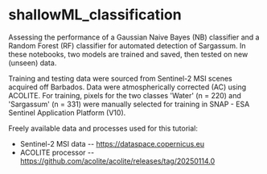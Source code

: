 # shallowML_classification

Assessing the performance of a Gaussian Naive Bayes (NB) classifier and a Random Forest (RF) classifier for automated detection of Sargassum. In these notebooks, two models are trained and saved, then tested on new (unseen) data.

Training and testing data were sourced from Sentinel-2 MSI scenes acquired off Barbados. Data were atmospherically corrected (AC) using ACOLITE. For training, pixels for the two classes 'Water' (n = 220) and 'Sargassum' (n = 331) were manually selected for training in SNAP - ESA Sentinel Application Platform (V10).

Freely available data and processes used for this tutorial:
* Sentinel-2  MSI data -- https://dataspace.copernicus.eu
* ACOLITE processor -- https://github.com/acolite/acolite/releases/tag/20250114.0
